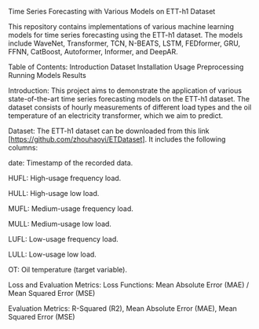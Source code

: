 Time Series Forecasting with Various Models on ETT-h1 Dataset

This repository contains implementations of various machine learning models for time series forecasting using the ETT-h1 dataset. The models include WaveNet, Transformer, TCN, N-BEATS, LSTM, FEDformer, GRU, FFNN, CatBoost, Autoformer, Informer, and DeepAR.

Table of Contents:
    Introduction
    Dataset
    Installation
    Usage
    Preprocessing
    Running Models
    Results

Introduction:
This project aims to demonstrate the application of various state-of-the-art time series forecasting models on the ETT-h1 dataset. The dataset consists of hourly measurements of different load types and the oil temperature of an electricity transformer, which we aim to predict.

Dataset:
The ETT-h1 dataset can be downloaded from this link [https://github.com/zhouhaoyi/ETDataset]. It includes the following columns:

date: Timestamp of the recorded data.

HUFL: High-usage frequency load.

HULL: High-usage low load.

MUFL: Medium-usage frequency load.

MULL: Medium-usage low load.

LUFL: Low-usage frequency load.

LULL: Low-usage low load.

OT: Oil temperature (target variable).


Loss and Evaluation Metrics:
Loss Functions: Mean Absolute Error (MAE) / Mean Squared Error (MSE)

Evaluation Metrics: R-Squared (R2), Mean Absolute Error (MAE), Mean Squared Error (MSE)